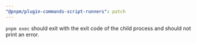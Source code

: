 ```yaml
---
"@pnpm/plugin-commands-script-runners": patch
---
```


`pnpm exec` should exit with the exit code of the child process and should not print an error.
